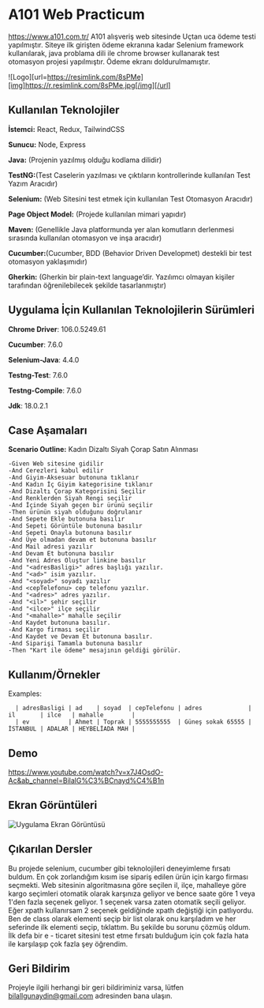 
# A101 Web Practicum

https://www.a101.com.tr/ A101 alışveriş web sitesinde Uçtan uca ödeme testi yapılmıştır. Siteye ilk girişten ödeme ekranına kadar Selenium framework kullanılarak, java problama dili ile chrome browser kullanarak test otomasyon projesi yapılmıştır. 
Ödeme ekranı doldurulmamıştır. 


![Logo][url=https://resimlink.com/8sPMe][img]https://r.resimlink.com/8sPMe.jpg[/img][/url]
    
## Kullanılan Teknolojiler

**İstemci:** React, Redux, TailwindCSS

**Sunucu:** Node, Express

**Java:** (Projenin yazılmış olduğu kodlama dilidir)

**TestNG:**(Test Caselerin yazılması ve çıktıların kontrollerinde kullanılan Test Yazım Aracıdır)

**Selenium:** (Web Sitesini test etmek için kullanılan Test Otomasyon Aracıdır)

**Page Object Model:** (Projede kullanılan mimari yapıdır)

**Maven:** (Genellikle Java platformunda yer alan komutların derlenmesi sırasında kullanılan otomasyon ve inşa aracıdır)

**Cucumber:**(Cucumber, BDD (Behavior Driven Developmet) destekli bir test otomasyon yaklaşımıdır)

**Gherkin:** (Gherkin bir plain-text language’dir. Yazılımcı olmayan kişiler tarafından öğrenilebilecek şekilde tasarlanmıştır)
## Uygulama İçin Kullanılan Teknolojilerin Sürümleri

**Chrome Driver**: 106.0.5249.61

**Cucumber**: 7.6.0

**Selenium-Java**: 4.4.0

**Testng-Test**: 7.6.0

**Testng-Compile**: 7.6.0

**Jdk**: 18.0.2.1
## Case Aşamaları

**Scenario Outline:**  Kadın Dizaltı Siyah Çorap Satın Alınması
    
    -Given Web sitesine gidilir
    -And Cerezleri kabul edilir
    -And Giyim-Aksesuar butonuna tıklanır
    -And Kadın İç Giyim kategorisine tıklanır
    -And Dizaltı Çorap Kategorisini Seçilir
    -And Renklerden Siyah Rengi seçilir
    -And İçinde Siyah geçen bir ürünü seçilir
    -Then ürünün siyah olduğunu doğrulanır
    -And Sepete Ekle butonuna basılır
    -And Sepeti Görüntüle butonuna basılır
    -And Sepeti Onayla butonuna basılır
    -And Üye olmadan devam et butonuna basılır
    -And Mail adresi yazılır
    -And Devam Et butonuna basılır
    -And Yeni Adres Oluştur linkine basılır
    -And "<adresBasligi>" adres başlığı yazılır.
    -And "<ad>" isim yazılır.
    -And "<soyad>" soyadı yazılır
    -And <cepTelefonu> cep telefonu yazılır.
    -And "<adres>" adres yazılır.
    -And "<il>" şehir seçilir
    -And "<ilce>" ilçe seçilir
    -And "<mahalle>" mahalle seçilir
    -And Kaydet butonuna basılır.
    -And Kargo firması seçilir
    -And Kaydet ve Devam Et butonuna basılır.
    -And Siparişi Tamamla butonuna basılır
    -Then "Kart ile ödeme" mesajının geldiği görülür.

  
## Kullanım/Örnekler


 Examples:
      
      | adresBasligi | ad    | soyad  | cepTelefonu | adres             | il       | ilce   | mahalle        |
      | ev           | Ahmet | Toprak | 5555555555  | Güneş sokak 65555 | İSTANBUL | ADALAR | HEYBELİADA MAH |

  
## Demo

https://www.youtube.com/watch?v=x7J4OsdO-Ac&ab_channel=BilalG%C3%BCnayd%C4%B1n

  
## Ekran Görüntüleri

![Uygulama Ekran Görüntüsü](https://r.resimlink.com/8sPMe.jpg)

  
## Çıkarılan Dersler

Bu projede selenium, cucumber gibi teknolojileri deneyimleme fırsatı buldum. En çok zorlandığım kısım ise sipariş edilen ürün için kargo firması seçmekti. Web sitesinin algoritmasına göre seçilen il, ilçe, mahalleye göre kargo seçimleri otomatik olarak karşınıza geliyor ve bence saate göre 1 veya 1'den fazla seçenek geliyor. 1 seçenek varsa zaten otomatik seçili geliyor. Eğer xpath kullanırsam 2 seçenek geldiğinde xpath değiştiği için patlıyordu. Ben de class olarak elementi seçip bir list olarak onu karşıladım ve her seferinde ilk elementi seçip, tıklattım. Bu şekilde bu sorunu çözmüş oldum. İlk defa bir e - ticaret sitesini test etme fırsatı bulduğum için çok fazla hata ile karşılaşıp çok fazla şey öğrendim. 

  
## Geri Bildirim

Projeyle ilgili herhangi bir geri bildiriminiz varsa, lütfen bilallgunaydin@gmail.com adresinden bana ulaşın.

  
